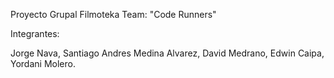 Proyecto Grupal Filmoteka Team: "Code Runners"

Integrantes:

Jorge Nava, Santiago Andres Medina Alvarez, David Medrano, Edwin Caipa, Yordani
Molero.
